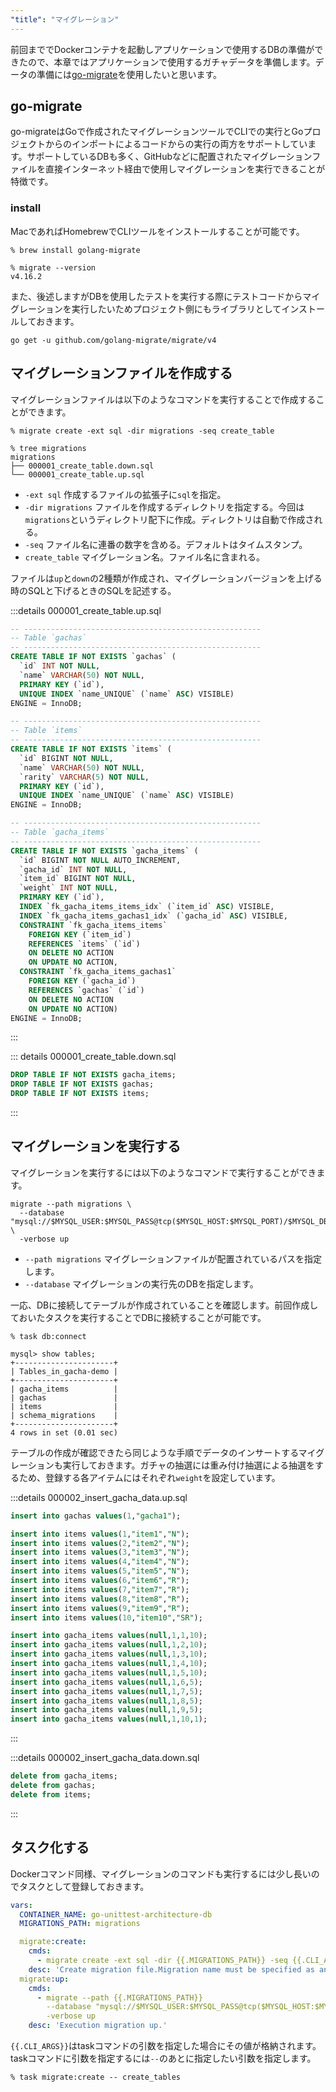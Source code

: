 ```yaml
---
"title": "マイグレーション"
---
```


前回まででDockerコンテナを起動しアプリケーションで使用するDBの準備ができたので、本章ではアプリケーションで使用するガチャデータを準備します。データの準備には[go-migrate](https://github.com/golang-migrate/migrate)を使用したいと思います。

## go-migrate

go-migrateはGoで作成されたマイグレーションツールでCLIでの実行とGoプロジェクトからのインポートによるコードからの実行の両方をサポートしています。サポートしているDBも多く、GitHubなどに配置されたマイグレーションファイルを直接インターネット経由で使用しマイグレーションを実行できることが特徴です。

### install

MacであればHomebrewでCLIツールをインストールすることが可能です。

```
% brew install golang-migrate

% migrate --version
v4.16.2
```

また、後述しますがDBを使用したテストを実行する際にテストコードからマイグレーションを実行したいためプロジェクト側にもライブラリとしてインストールしておきます。

```
go get -u github.com/golang-migrate/migrate/v4
```

## マイグレーションファイルを作成する

マイグレーションファイルは以下のようなコマンドを実行することで作成することができます。

```
% migrate create -ext sql -dir migrations -seq create_table

% tree migrations
migrations
├── 000001_create_table.down.sql
└── 000001_create_table.up.sql
```

- ```-ext sql``` 作成するファイルの拡張子に```sql```を指定。
- ```-dir migrations``` ファイルを作成するディレクトリを指定する。今回は```migrations```というディレクトリ配下に作成。ディレクトリは自動で作成される。
- ```-seq``` ファイル名に連番の数字を含める。デフォルトはタイムスタンプ。
- ```create_table``` マイグレーション名。ファイル名に含まれる。

ファイルは```up```と```down```の2種類が作成され、マイグレーションバージョンを上げる時のSQLと下げるときのSQLを記述する。

:::details 000001_create_table.up.sql
```sql
-- -----------------------------------------------------
-- Table `gachas`
-- -----------------------------------------------------
CREATE TABLE IF NOT EXISTS `gachas` (
  `id` INT NOT NULL,
  `name` VARCHAR(50) NOT NULL,
  PRIMARY KEY (`id`),
  UNIQUE INDEX `name_UNIQUE` (`name` ASC) VISIBLE)
ENGINE = InnoDB;

-- -----------------------------------------------------
-- Table `items`
-- -----------------------------------------------------
CREATE TABLE IF NOT EXISTS `items` (
  `id` BIGINT NOT NULL,
  `name` VARCHAR(50) NOT NULL,
  `rarity` VARCHAR(5) NOT NULL,
  PRIMARY KEY (`id`),
  UNIQUE INDEX `name_UNIQUE` (`name` ASC) VISIBLE)
ENGINE = InnoDB;

-- -----------------------------------------------------
-- Table `gacha_items`
-- -----------------------------------------------------
CREATE TABLE IF NOT EXISTS `gacha_items` (
  `id` BIGINT NOT NULL AUTO_INCREMENT,
  `gacha_id` INT NOT NULL,
  `item_id` BIGINT NOT NULL,
  `weight` INT NOT NULL,
  PRIMARY KEY (`id`),
  INDEX `fk_gacha_items_items_idx` (`item_id` ASC) VISIBLE,
  INDEX `fk_gacha_items_gachas1_idx` (`gacha_id` ASC) VISIBLE,
  CONSTRAINT `fk_gacha_items_items`
    FOREIGN KEY (`item_id`)
    REFERENCES `items` (`id`)
    ON DELETE NO ACTION
    ON UPDATE NO ACTION,
  CONSTRAINT `fk_gacha_items_gachas1`
    FOREIGN KEY (`gacha_id`)
    REFERENCES `gachas` (`id`)
    ON DELETE NO ACTION
    ON UPDATE NO ACTION)
ENGINE = InnoDB;
```
:::

::: details 000001_create_table.down.sql
```sql
DROP TABLE IF NOT EXISTS gacha_items;
DROP TABLE IF NOT EXISTS gachas;
DROP TABLE IF NOT EXISTS items;
```
:::

## マイグレーションを実行する

マイグレーションを実行するには以下のようなコマンドで実行することができます。

```
migrate --path migrations \
  --database "mysql://$MYSQL_USER:$MYSQL_PASS@tcp($MYSQL_HOST:$MYSQL_PORT)/$MYSQL_DBNAME" \
  -verbose up
```

- ```--path migrations``` マイグレーションファイルが配置されているパスを指定します。
- ```--database``` マイグレーションの実行先のDBを指定します。

一応、DBに接続してテーブルが作成されていることを確認します。前回作成しておいたタスクを実行することでDBに接続することが可能です。

```
% task db:connect
```

```
mysql> show tables;
+----------------------+
| Tables_in_gacha-demo |
+----------------------+
| gacha_items          |
| gachas               |
| items                |
| schema_migrations    |
+----------------------+
4 rows in set (0.01 sec)
```

テーブルの作成が確認できたら同じような手順でデータのインサートするマイグレーションも実行しておきます。ガチャの抽選には重み付け抽選による抽選をするため、登録する各アイテムにはそれぞれ```weight```を設定しています。

:::details 000002_insert_gacha_data.up.sql
```sql
insert into gachas values(1,"gacha1");

insert into items values(1,"item1","N");
insert into items values(2,"item2","N");
insert into items values(3,"item3","N");
insert into items values(4,"item4","N");
insert into items values(5,"item5","N");
insert into items values(6,"item6","R");
insert into items values(7,"item7","R");
insert into items values(8,"item8","R");
insert into items values(9,"item9","R");
insert into items values(10,"item10","SR");

insert into gacha_items values(null,1,1,10);
insert into gacha_items values(null,1,2,10);
insert into gacha_items values(null,1,3,10);
insert into gacha_items values(null,1,4,10);
insert into gacha_items values(null,1,5,10);
insert into gacha_items values(null,1,6,5);
insert into gacha_items values(null,1,7,5);
insert into gacha_items values(null,1,8,5);
insert into gacha_items values(null,1,9,5);
insert into gacha_items values(null,1,10,1);
```
:::

:::details 000002_insert_gacha_data.down.sql
```sql
delete from gacha_items;
delete from gachas;
delete from items;
```
:::

## タスク化する

Dockerコマンド同様、マイグレーションのコマンドも実行するには少し長いのでタスクとして登録しておきます。

```yaml
vars:
  CONTAINER_NAME: go-unittest-architecture-db
  MIGRATIONS_PATH: migrations
```

```yaml
  migrate:create:
    cmds:
      - migrate create -ext sql -dir {{.MIGRATIONS_PATH}} -seq {{.CLI_ARGS}}
    desc: 'Create migration file.Migration name must be specified as an argument.ex) task migrate:create -- create_user_table'
  migrate:up:
    cmds:
      - migrate --path {{.MIGRATIONS_PATH}}
        --database "mysql://$MYSQL_USER:$MYSQL_PASS@tcp($MYSQL_HOST:$MYSQL_PORT)/$MYSQL_DBNAME"
        -verbose up
    desc: 'Execution migration up.'
```

```{{.CLI_ARGS}}```はtaskコマンドの引数を指定した場合にその値が格納されます。taskコマンドに引数を指定するには```--```のあとに指定したい引数を指定します。

```
% task migrate:create -- create_tables
```